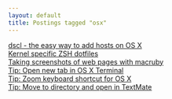 ```yaml
---
layout: default
title: Postings tagged "osx"
---
```

[dscl - the easy way to add hosts on OS X](http:///2009/07/dscl-the-easy-way-to-add-hosts-on-osx)<br />
[Kernel specific ZSH dotfiles](http:///2009/08/kernel-specific-zsh-dotfiles)<br />
[Taking screenshots of web pages with macruby](http:///2009/11/taking-screenshots-of-web-pages-with-macruby)<br />
[Tip: Open new tab in OS X Terminal](http:///2009/08/tip-open-new-tab-in-osx-terminal)<br />
[Tip: Zoom keyboard shortcut for OS X](http:///2009/11/zoom-keyboard-shortcut-for-os-x)<br />
[Tip: Move to directory and open in TextMate](http:///2009/08/tip-move-to-directory-and-open-in-textmate)<br />
